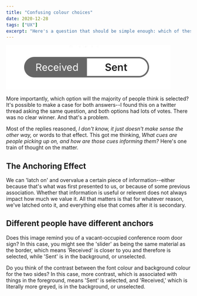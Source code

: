 ```yaml
---
title: "Confusing colour choices"
date: 2020-12-28
tags: ["UX"]
excerpt: "Here's a question that should be simple enough: which of these two options is selected?"
---
```


![LinkedIn inbox/sent selection option](/images/door-sign.png)

More importantly, which option will the majority of people think is selected? It's possible to make a case for both answers--I found this on a twitter thread asking the same question, and both options had lots of votes. There was no clear winner. And that's a problem. 

Most of the replies reasoned, *I don't know, it just doesn't make sense the other way,* or words to that effect. This got me thinking, *What cues are people picking up on, and how are those cues informing them?* Here's one train of thought on the matter.

## The Anchoring Effect

We can 'latch on' and overvalue a certain piece of information--either because that's what was first presented to us, or because of some previous association. Whether that information is useful or relevent does not always impact how much we value it. All that matters is that for whatever reason, we've latched onto it, and everything else that comes after it is secondary. 

## Different people have different anchors

Does this image remind you of a vacant-occupied conference room door sign? In this case, you might see the 'slider' as being the same material as the border, which means 'Received' is closer to you and therefore is selected, while 'Sent' is in the background, or unselected.

Do you think of the contrast between the font colour and background colour for the two sides? In this case, more contrast, which is associated with things in the foreground, means 'Sent' is selected, and 'Received,'  which is literally more greyed, is in the background, or unselected.